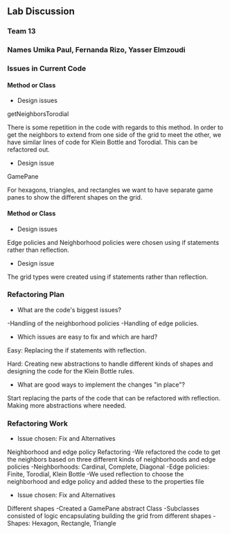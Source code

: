 ## Lab Discussion
### Team 13
### Names Umika Paul, Fernanda Rizo, Yasser Elmzoudi


### Issues in Current Code

#### Method or Class
 * Design issues

 getNeighborsTorodial

 There is some repetition in the code with regards to this method. In order to get the neighbors to extend from one side of the grid to meet the other, we have similar lines of code for Klein Bottle and Torodial. This can be refactored out.

 * Design issue

 GamePane

 For hexagons, triangles, and rectangles we want to have separate game panes to show the different shapes on the grid.

#### Method or Class
 * Design issues

 Edge policies and Neighborhood policies were chosen using if statements rather than reflection.

 * Design issue

 The grid types were created using if statements rather than reflection.


### Refactoring Plan

 * What are the code's biggest issues?

 -Handling of the neighborhood policies
 -Handling of edge policies.

 * Which issues are easy to fix and which are hard?

 Easy: Replacing the if statements with reflection.

 Hard: Creating new abstractions to handle different kinds of shapes and designing the code for the Klein Bottle rules.

 * What are good ways to implement the changes "in place"?

 Start replacing the parts of the code that can be refactored with reflection.
 Making more abstractions where needed.


### Refactoring Work

 * Issue chosen: Fix and Alternatives

 Neighborhood and edge policy Refactoring
 -We refactored the code to get the neighbors based on three different kinds of neighborhoods and edge policies
 -Neighborhoods: Cardinal, Complete, Diagonal
 -Edge policies: Finite, Torodial, Klein Bottle
 -We used reflection to choose the neighborhood and edge policy and added these to the properties file

 * Issue chosen: Fix and Alternatives

 Different shapes
 -Created a GamePane abstract Class
 -Subclasses consisted of logic encapsulating building the grid from different shapes
 -Shapes: Hexagon, Rectangle, Triangle